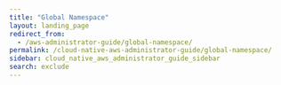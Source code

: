 ```yaml
---
title: "Global Namespace"
layout: landing_page
redirect_from:
  - /aws-administrator-guide/global-namespace/
permalink: /cloud-native-aws-administrator-guide/global-namespace/
sidebar: cloud_native_aws_administrator_guide_sidebar
search: exclude
---
```

